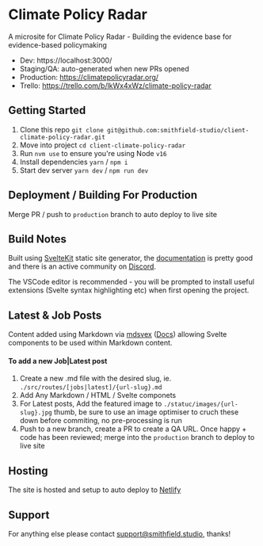 # Climate Policy Radar

A microsite for Climate Policy Radar - Building the evidence base for evidence-based policymaking

- Dev: https://localhost:3000/
- Staging/QA: auto-generated when new PRs opened
- Production: https://climatepolicyradar.org/
- Trello: https://trello.com/b/lkWx4xWz/climate-policy-radar

## Getting Started

1. Clone this repo `git clone git@github.com:smithfield-studio/client-climate-policy-radar.git`
1. Move into project `cd client-climate-policy-radar`
1. Run `nvm use` to ensure you're using Node `v16`
1. Install dependencies `yarn` / `npm i`
1. Start dev server `yarn dev` / `npm run dev`

## Deployment / Building For Production

Merge PR / push to `production` branch to auto deploy to live site

## Build Notes

Built using [SvelteKit](https://kit.svelte.dev/) static site generator, the [documentation](https://kit.svelte.dev/docs) is pretty good and there is an active community on [Discord](https://discord.com/invite/yy75DKs).

The VSCode editor is recommended - you will be prompted to install useful extensions (Svelte syntax highlighting etc) when first opening the project.

## Latest & Job Posts

Content added using Markdown via [mdsvex](https://mdsvex.com/) ([Docs](https://mdsvex.com/docs)) allowing Svelte components to be used within Markdown content.

#### To add a new Job|Latest post

1. Create a new .md file with the desired slug, ie. `./src/routes/[jobs|latest]/{url-slug}.md`
1. Add Any Markdown / HTML / Svelte componets
1. For Latest posts, Add the featured image to `./statuc/images/{url-slug}.jpg` thumb, be sure to use an image optimiser to cruch these down before commiting, no pre-processing is run
1. Push to a new branch, create a PR to create a QA URL. Once happy + code has been reviewed; merge into the `production` branch to deploy to live site

## Hosting

The site is hosted and setup to auto deploy to [Netlify](https://www.netlify.com/)

## Support

For anything else please contact [support@smithfield.studio](mailto:support@smithfield.studio), thanks!
